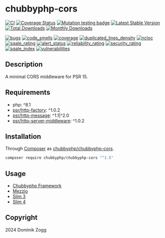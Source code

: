 # chubbyphp-cors

[![CI](https://github.com/chubbyphp/chubbyphp-cors/workflows/CI/badge.svg?branch=master)](https://github.com/chubbyphp/chubbyphp-cors/actions?query=workflow%3ACI)
[![Coverage Status](https://coveralls.io/repos/github/chubbyphp/chubbyphp-cors/badge.svg?branch=master)](https://coveralls.io/github/chubbyphp/chubbyphp-cors?branch=master)
[![Mutation testing badge](https://img.shields.io/endpoint?style=flat&url=https%3A%2F%2Fbadge-api.stryker-mutator.io%2Fgithub.com%2Fchubbyphp%2Fchubbyphp-cors%2Fmaster)](https://dashboard.stryker-mutator.io/reports/github.com/chubbyphp/chubbyphp-cors/master)
[![Latest Stable Version](https://poser.pugx.org/chubbyphp/chubbyphp-cors/v/stable.png)](https://packagist.org/packages/chubbyphp/chubbyphp-cors)
[![Total Downloads](https://poser.pugx.org/chubbyphp/chubbyphp-cors/downloads.png)](https://packagist.org/packages/chubbyphp/chubbyphp-cors)
[![Monthly Downloads](https://poser.pugx.org/chubbyphp/chubbyphp-cors/d/monthly)](https://packagist.org/packages/chubbyphp/chubbyphp-cors)

[![bugs](https://sonarcloud.io/api/project_badges/measure?project=chubbyphp_chubbyphp-cors&metric=bugs)](https://sonarcloud.io/dashboard?id=chubbyphp_chubbyphp-cors)
[![code_smells](https://sonarcloud.io/api/project_badges/measure?project=chubbyphp_chubbyphp-cors&metric=code_smells)](https://sonarcloud.io/dashboard?id=chubbyphp_chubbyphp-cors)
[![coverage](https://sonarcloud.io/api/project_badges/measure?project=chubbyphp_chubbyphp-cors&metric=coverage)](https://sonarcloud.io/dashboard?id=chubbyphp_chubbyphp-cors)
[![duplicated_lines_density](https://sonarcloud.io/api/project_badges/measure?project=chubbyphp_chubbyphp-cors&metric=duplicated_lines_density)](https://sonarcloud.io/dashboard?id=chubbyphp_chubbyphp-cors)
[![ncloc](https://sonarcloud.io/api/project_badges/measure?project=chubbyphp_chubbyphp-cors&metric=ncloc)](https://sonarcloud.io/dashboard?id=chubbyphp_chubbyphp-cors)
[![sqale_rating](https://sonarcloud.io/api/project_badges/measure?project=chubbyphp_chubbyphp-cors&metric=sqale_rating)](https://sonarcloud.io/dashboard?id=chubbyphp_chubbyphp-cors)
[![alert_status](https://sonarcloud.io/api/project_badges/measure?project=chubbyphp_chubbyphp-cors&metric=alert_status)](https://sonarcloud.io/dashboard?id=chubbyphp_chubbyphp-cors)
[![reliability_rating](https://sonarcloud.io/api/project_badges/measure?project=chubbyphp_chubbyphp-cors&metric=reliability_rating)](https://sonarcloud.io/dashboard?id=chubbyphp_chubbyphp-cors)
[![security_rating](https://sonarcloud.io/api/project_badges/measure?project=chubbyphp_chubbyphp-cors&metric=security_rating)](https://sonarcloud.io/dashboard?id=chubbyphp_chubbyphp-cors)
[![sqale_index](https://sonarcloud.io/api/project_badges/measure?project=chubbyphp_chubbyphp-cors&metric=sqale_index)](https://sonarcloud.io/dashboard?id=chubbyphp_chubbyphp-cors)
[![vulnerabilities](https://sonarcloud.io/api/project_badges/measure?project=chubbyphp_chubbyphp-cors&metric=vulnerabilities)](https://sonarcloud.io/dashboard?id=chubbyphp_chubbyphp-cors)


## Description

A minimal CORS middleware for PSR 15.

## Requirements

 * php: ^8.1
 * [psr/http-factory][2]: ^1.0.2
 * [psr/http-message][3]: ^1.1|^2.0
 * [psr/http-server-middleware][4]: ^1.0.2

## Installation

Through [Composer](http://getcomposer.org) as [chubbyphp/chubbyphp-cors][1].

```sh
composer require chubbyphp/chubbyphp-cors "^1.5"
```

## Usage

* [Chubbyphp Framework][10]
* [Mezzio][11]
* [Slim 3][12]
* [Slim 4][13]


## Copyright

2024 Dominik Zogg

[1]: https://packagist.org/packages/chubbyphp/chubbyphp-cors

[2]: https://packagist.org/packages/psr/http-factory
[3]: https://packagist.org/packages/psr/http-message
[4]: https://packagist.org/packages/psr/http-server-middleware

[10]: doc/ChubbyphpFramework.md
[11]: doc/Mezzio.md
[12]: doc/Slim3.md
[13]: doc/Slim4.md
